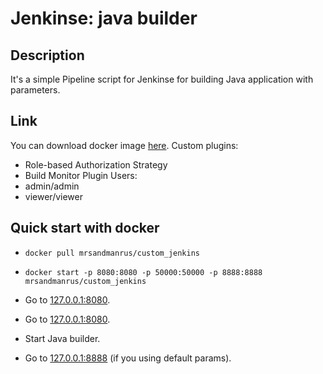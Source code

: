 # Jenkinse: java builder

## Description

It's a simple Pipeline script for Jenkinse for building Java application with parameters. 

## Link
You can download docker image [here](https://hub.docker.com/r/mrsandmanrus/custom_jenkins/).
Custom plugins:
* Role-based Authorization Strategy
* Build Monitor Plugin
Users:
* admin/admin
* viewer/viewer

## Quick start with docker

* `docker pull mrsandmanrus/custom_jenkins`

* `docker start -p 8080:8080 -p 50000:50000 -p 8888:8888 mrsandmanrus/custom_jenkins`

* Go to [127.0.0.1:8080](http://127.0.0.1:8080).

* Go to [127.0.0.1:8080](http://127.0.0.1:8080).

* Start Java builder. 

* Go to [127.0.0.1:8888](http://127.0.0.1:8888) (if you using default params). 
